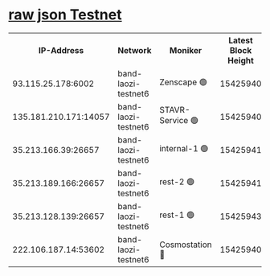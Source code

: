 
[raw json Testnet](https://rpc-check.bandt.stavr.tech/bandt/rpcbandt_result.json)
=

<table><tr><th>IP-Address</th><th>Network</th><th>Moniker</th><th>Latest Block Height</th><th>Earliest Block Height</th><th>Catching Up</th><th>Tx Index</th><th>Voting Power</th><th>Scan Time</th></tr><tr><td>93.115.25.178:6002</td><td>band-laozi-testnet6</td><td>Zenscape 🟢</td><td>15425940</td><td>12460001</td><td>False</td><td>on</td><td>0</td><td>2024-02-01T11:00:52.314312260UTC</td></tr><tr><td>135.181.210.171:14057</td><td>band-laozi-testnet6</td><td>STAVR-Service 🟢</td><td>15425940</td><td>15322501</td><td>False</td><td>on</td><td>0</td><td>2024-02-01T11:00:52.799171070UTC</td></tr><tr><td>35.213.166.39:26657</td><td>band-laozi-testnet6</td><td>internal-1 🟢</td><td>15425941</td><td>15325941</td><td>False</td><td>on</td><td>0</td><td>2024-02-01T11:00:55.145566893UTC</td></tr><tr><td>35.213.189.166:26657</td><td>band-laozi-testnet6</td><td>rest-2 🟢</td><td>15425941</td><td>15325941</td><td>False</td><td>on</td><td>0</td><td>2024-02-01T11:00:56.090214156UTC</td></tr><tr><td>35.213.128.139:26657</td><td>band-laozi-testnet6</td><td>rest-1 🟢</td><td>15425943</td><td>15325943</td><td>False</td><td>on</td><td>0</td><td>2024-02-01T11:01:01.111718368UTC</td></tr><tr><td>222.106.187.14:53602</td><td>band-laozi-testnet6</td><td>Cosmostation 🔴</td><td>15425940</td><td>15423001</td><td>False</td><td>on</td><td>2203623</td><td>2024-02-01T11:00:54.175187134UTC</td></tr></table>

